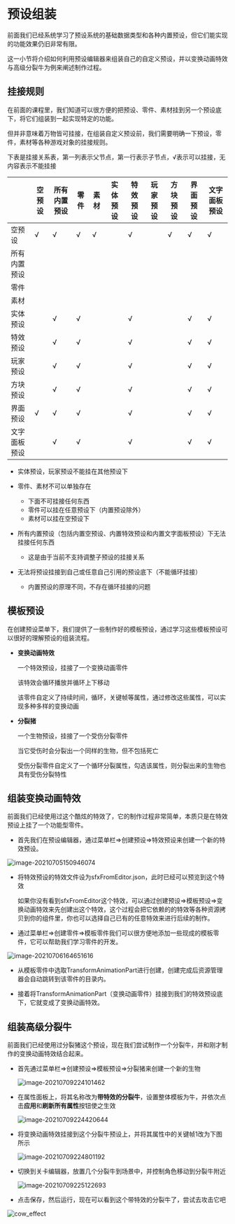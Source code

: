 # 预设组装

前面我们已经系统学习了预设系统的基础数据类型和各种内置预设，但它们能实现的功能效果仍旧非常有限。

这一小节将介绍如何利用预设编辑器来组装自己的自定义预设，并以变换动画特效与高级分裂牛为例来阐述制作过程。



## **挂接规则**

在前面的课程里，我们知道可以很方便的把预设、零件、素材挂到另一个预设底下，将它们组装到一起实现特定的功能。

但并非意味着万物皆可挂接，在组装自定义预设前，我们需要明确一下预设，零件，素材等各种游戏对象的挂接规则。

下表是挂接关系表，第一列表示父节点，第一行表示子节点，√表示可以挂接，无内容表示不能挂接

|              | 空预设 | 所有内置预设 | 零件 | 素材 | 实体预设 | 特效预设 | 玩家预设 | 方块预设 | 界面预设 | 文字面板预设 |
| ------------ | ------ | ------------ | ---- | ---- | -------- | -------- | -------- | -------- | -------- | ------------ |
| 空预设       | √      | √            | √    | √    |          | √        |          | √        | √        | √            |
| 所有内置预设 |        |              |      |      |          |          |          |          |          |              |
| 零件         |        |              |      |      |          |          |          |          |          |              |
| 素材         |        |              |      |      |          |          |          |          |          |              |
| 实体预设     |        | √            | √    |      |          | √        |          |          | √        | √            |
| 特效预设     |        | √            | √    |      |          | √        |          |          | √        | √            |
| 玩家预设     |        | √            | √    |      |          | √        |          |          | √        | √            |
| 方块预设     |        | √            | √    |      |          | √        |          |          | √        | √            |
| 界面预设     | √      | √            | √    |      |          | √        |          |          | √        | √            |
| 文字面板预设 |        | √            | √    |      |          | √        |          |          | √        | √            |


- 实体预设，玩家预设不能挂在其他预设下

- 零件、素材不可以单独存在

  - 下面不可挂接任何东西
  - 零件可以挂在任意预设下（内置预设除外）
  - 素材可以挂在空预设下

- 所有内置预设（包括内置空预设、内置特效预设和内置文字面板预设）下无法挂接任何东西

  - 这是由于当前不支持调整子预设的挂接关系

- 无法将预设挂接到自己或任意自己引用的预设底下（不能循环挂接）

  - 内置预设的原理不同，不存在循环挂接的问题



## 模板预设

在创建预设菜单下，我们提供了一些制作好的模板预设，通过学习这些模板预设可以很好的理解预设的组装流程。

- **变换动画特效**

  一个特效预设，挂接了一个变换动画零件

  该特效会循环播放并循环上下移动

  该零件自定义了持续时间，循环，关键帧等属性，通过修改这些属性，可以实现多种多样的变换动画

- **分裂猪**

  一个生物预设，挂接了一个受伤分裂零件

  当它受伤时会分裂出一个同样的生物，但不包括死亡

  受伤分裂零件自定义了一个循环分裂属性，勾选该属性，则分裂出来的生物也具有受伤分裂特性



## 组装变换动画特效

前面我们已经使用过这个酷炫的特效了，它的制作过程非常简单，本质只是在特效预设上挂了一个功能型零件。

- 首先我们在预设编辑器，通过菜单栏=>创建预设=>特效预设来创建一个新的特效预设。

![image-20210705150946074](./images/image-20210705150946074.png)

- 将特效预设的特效文件设为sfxFromEditor.json，此时已经可以预览到这个特效

  如果你没有看到sfxFromEditor这个特效，可以通过创建预设=>模板预设=>变换动画特效来先创建出这个特效，这个过程会把它依赖的的特效等各种资源拷贝到你的组件里，你也可以选择自己已有的任意特效来进行后续的制作。

- 通过菜单栏=>创建零件=>模板零件我们可以很方便地添加一些现成的模板零件，它可以帮助我们学习零件的开发。

![image-20210706164651616](./images/image-20210706164651616.png)

- 从模板零件中选取TransformAnimationPart进行创建，创建完成后资源管理器会自动跳转到该零件的目录内。

- 接着将TransformAnimationPart（变换动画零件）挂接到我们的特效预设底下，它就变成了变换动画特效。



## 组装高级分裂牛

前面我们已经使用过分裂猪这个预设，现在我们尝试制作一个分裂牛，并和刚才制作的变换动画特效结合起来。

- 首先通过菜单栏=>创建预设=>模板预设=>分裂猪来创建一个新的生物

  ![image-20210709224101462](./images/image-20210709224101462.png)

- 在属性面板上，将其名称改为**带特效的分裂牛**，设置整体模板为牛，并依次点击**应用**和**刷新所有属性**按钮使之生效

  ![image-20210709224420644](./images/image-20210709224420644.png)

- 将变换动画特效挂接到这个分裂牛预设上，并将其属性中的关键帧1改为下图所示

  ![image-20210709224801192](./images/image-20210709224801192.png)

- 切换到关卡编辑器，放置几个分裂牛到场景中，并控制角色移动到分裂牛附近

  ![image-20210709225122693](./images/image-20210709225122693.png)

- 点击保存，然后运行，现在可以看到这个带特效的分裂牛了，尝试去攻击它吧

![cow_effect](./images/cow_effect.gif)